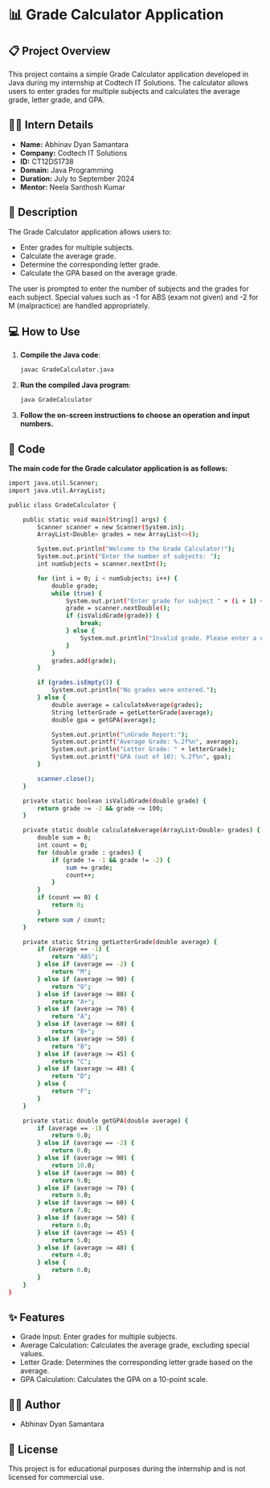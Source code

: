 # 📊 Grade Calculator Application

## 📋 Project Overview

This project contains a simple Grade Calculator application developed in Java during my internship at Codtech IT Solutions. The calculator allows users to enter grades for multiple subjects and calculates the average grade, letter grade, and GPA.

## 👨‍💼 Intern Details

- **Name:** Abhinav Dyan Samantara
- **Company:** Codtech IT Solutions
- **ID:** CT12DS1738
- **Domain:** Java Programming
- **Duration:** July to September 2024
- **Mentor:** Neela Santhosh Kumar

## 📜 Description

The Grade Calculator application allows users to:
- Enter grades for multiple subjects.
- Calculate the average grade.
- Determine the corresponding letter grade.
- Calculate the GPA based on the average grade.

The user is prompted to enter the number of subjects and the grades for each subject. Special values such as -1 for ABS (exam not given) and -2 for M (malpractice) are handled appropriately.

## 💻 How to Use

1. **Compile the Java code**:
   ```bash
   javac GradeCalculator.java


2. **Run the compiled Java program**:
   ```bash
   java GradeCalculator
3. **Follow the on-screen instructions to choose an operation and input numbers.**


## 📝 Code

**The main code for the Grade calculator application is as follows:**

```bash
import java.util.Scanner;
import java.util.ArrayList;

public class GradeCalculator {

    public static void main(String[] args) {
        Scanner scanner = new Scanner(System.in);
        ArrayList<Double> grades = new ArrayList<>();

        System.out.println("Welcome to the Grade Calculator!");
        System.out.print("Enter the number of subjects: ");
        int numSubjects = scanner.nextInt();

        for (int i = 0; i < numSubjects; i++) {
            double grade;
            while (true) {
                System.out.print("Enter grade for subject " + (i + 1) + ": ");
                grade = scanner.nextDouble();
                if (isValidGrade(grade)) {
                    break;
                } else {
                    System.out.println("Invalid grade. Please enter a non-negative grade or -1 for ABS (exam not given) or -2 for M (malpractice).");
                }
            }
            grades.add(grade);
        }

        if (grades.isEmpty()) {
            System.out.println("No grades were entered.");
        } else {
            double average = calculateAverage(grades);
            String letterGrade = getLetterGrade(average);
            double gpa = getGPA(average);

            System.out.println("\nGrade Report:");
            System.out.printf("Average Grade: %.2f%n", average);
            System.out.println("Letter Grade: " + letterGrade);
            System.out.printf("GPA (out of 10): %.2f%n", gpa);
        }

        scanner.close();
    }

    private static boolean isValidGrade(double grade) {
        return grade >= -2 && grade <= 100;
    }

    private static double calculateAverage(ArrayList<Double> grades) {
        double sum = 0;
        int count = 0;
        for (double grade : grades) {
            if (grade != -1 && grade != -2) {
                sum += grade;
                count++;
            }
        }
        if (count == 0) {
            return 0;
        }
        return sum / count;
    }

    private static String getLetterGrade(double average) {
        if (average == -1) {
            return "ABS";
        } else if (average == -2) {
            return "M";
        } else if (average >= 90) {
            return "O";
        } else if (average >= 80) {
            return "A+";
        } else if (average >= 70) {
            return "A";
        } else if (average >= 60) {
            return "B+";
        } else if (average >= 50) {
            return "B";
        } else if (average >= 45) {
            return "C";
        } else if (average >= 40) {
            return "D";
        } else {
            return "F";
        }
    }

    private static double getGPA(double average) {
        if (average == -1) {
            return 0.0;
        } else if (average == -2) {
            return 0.0;
        } else if (average >= 90) {
            return 10.0;
        } else if (average >= 80) {
            return 9.0;
        } else if (average >= 70) {
            return 8.0;
        } else if (average >= 60) {
            return 7.0;
        } else if (average >= 50) {
            return 6.0;
        } else if (average >= 45) {
            return 5.0;
        } else if (average >= 40) {
            return 4.0;
        } else {
            return 0.0;
        }
    }
}

```

## ✨ Features

* Grade Input: Enter grades for multiple subjects.
* Average Calculation: Calculates the average grade, excluding special values.
* Letter Grade: Determines the corresponding letter grade based on the average.
* GPA Calculation: Calculates the GPA on a 10-point scale.

## 👨‍🎓 Author

* Abhinav Dyan Samantara

## 📄 License
This project is for educational purposes during the internship and is not licensed for commercial use.
